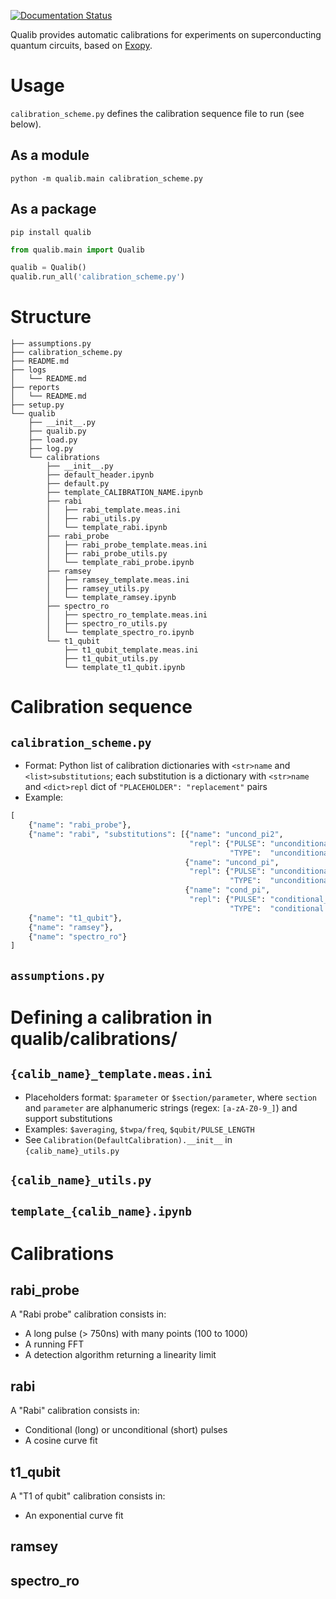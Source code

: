 [![Documentation Status](https://readthedocs.org/projects/qualib/badge/?version=latest)](https://qualib.readthedocs.io/en/latest/?badge=latest)

Qualib provides automatic calibrations for experiments on superconducting quantum circuits, based on [Exopy](https://github.com/Exopy/exopy).

# Usage

`calibration_scheme.py` defines the calibration sequence file to run (see below).

## As a module

```shell
python -m qualib.main calibration_scheme.py
```

## As a package

```shell
pip install qualib
```

```python
from qualib.main import Qualib

qualib = Qualib()
qualib.run_all('calibration_scheme.py')
```

# Structure

```text
├── assumptions.py
├── calibration_scheme.py
├── README.md
├── logs
│   └── README.md
├── reports
│   └── README.md
├── setup.py
└── qualib
    ├── __init__.py
    ├── qualib.py
    ├── load.py
    ├── log.py
    └── calibrations
        ├── __init__.py
        ├── default_header.ipynb
        ├── default.py
        ├── template_CALIBRATION_NAME.ipynb
        ├── rabi
        │   ├── rabi_template.meas.ini
        │   ├── rabi_utils.py
        │   └── template_rabi.ipynb
        ├── rabi_probe
        │   ├── rabi_probe_template.meas.ini
        │   ├── rabi_probe_utils.py
        │   └── template_rabi_probe.ipynb
        ├── ramsey
        │   ├── ramsey_template.meas.ini
        │   ├── ramsey_utils.py
        │   └── template_ramsey.ipynb
        ├── spectro_ro
        │   ├── spectro_ro_template.meas.ini
        │   ├── spectro_ro_utils.py
        │   └── template_spectro_ro.ipynb
        └── t1_qubit
            ├── t1_qubit_template.meas.ini
            ├── t1_qubit_utils.py
            └── template_t1_qubit.ipynb
```

# Calibration sequence

## `calibration_scheme.py`

- Format: Python list of calibration dictionaries with `<str>name` and `<list>substitutions`; each substitution is a dictionary with `<str>name` and `<dict>repl` dict of `"PLACEHOLDER": "replacement"` pairs
- Example:

```python
[
    {"name": "rabi_probe"},
    {"name": "rabi", "substitutions": [{"name": "uncond_pi2",
                                        "repl": {"PULSE": "unconditional_pi2_pulse",
                                                 "TYPE":  "unconditional pi/2 pulse"}},
                                       {"name": "uncond_pi",
                                        "repl": {"PULSE": "unconditional_pi_pulse",
                                                 "TYPE":  "unconditional pi pulse"}},
                                       {"name": "cond_pi",
                                        "repl": {"PULSE": "conditional_pi_pulse",
                                                 "TYPE":  "conditional pi pulse"}}]},
    {"name": "t1_qubit"},
    {"name": "ramsey"},
    {"name": "spectro_ro"}
]
```

## `assumptions.py`

# Defining a calibration in qualib/calibrations/

## `{calib_name}_template.meas.ini`

- Placeholders format: `$parameter` or `$section/parameter`, where `section` and `parameter` are alphanumeric strings (regex: `[a-zA-Z0-9_]`) and support substitutions
- Examples: `$averaging`, `$twpa/freq`, `$qubit/PULSE_LENGTH`
- See `Calibration(DefaultCalibration).__init__` in `{calib_name}_utils.py`

## `{calib_name}_utils.py`

## `template_{calib_name}.ipynb`

# Calibrations

## rabi_probe

A "Rabi probe" calibration consists in:

- A long pulse (> 750ns) with many points (100 to 1000)
- A running FFT
- A detection algorithm returning a linearity limit

## rabi

A "Rabi" calibration consists in:

- Conditional (long) or unconditional (short) pulses
- A cosine curve fit

## t1_qubit

A "T1 of qubit" calibration consists in:

- An exponential curve fit

## ramsey

## spectro_ro
